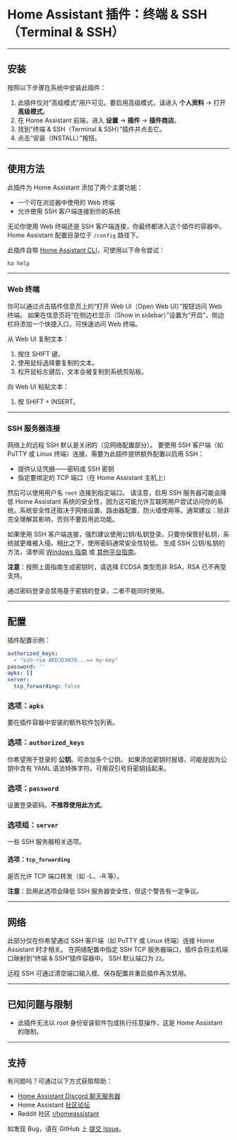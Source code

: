
# Home Assistant 插件：终端 & SSH（Terminal & SSH）

---

## 安装

按照以下步骤在系统中安装此插件：

1. 此插件仅对“高级模式”用户可见。要启用高级模式，请进入 **个人资料** -> 打开 **高级模式**。
2. 在 Home Assistant 前端，进入 **设置** -> **插件** -> **插件商店**。
3. 找到“终端 & SSH（Terminal & SSH）”插件并点击它。
4. 点击“安装（INSTALL）”按钮。

---

## 使用方法

此插件为 Home Assistant 添加了两个主要功能：

* 一个可在浏览器中使用的 Web 终端
* 允许使用 SSH 客户端连接到你的系统

无论你使用 Web 终端还是 SSH 客户端连接，你最终都进入这个插件的容器中。Home Assistant 配置目录位于 `/config` 路径下。

此插件自带 [Home Assistant CLI](https://www.home-assistant.io/common-tasks/os#home-assistant-via-the-command-line)，可使用以下命令尝试：

```bash
ha help
```

---

### Web 终端

你可以通过点击插件信息页上的“打开 Web UI（Open Web UI）”按钮访问 Web 终端。
如果在信息页将“在侧边栏显示（Show in sidebar）”设置为“开启”，侧边栏将添加一个快捷入口，可快速访问 Web 终端。

从 Web UI 复制文本：

1. 按住 SHIFT 键。
2. 使用鼠标选择要复制的文本。
3. 松开鼠标左键后，文本会被复制到系统剪贴板。

向 Web UI 粘贴文本：

1. 按 SHIFT + INSERT。

---

### SSH 服务器连接

网络上的远程 SSH 默认是关闭的（见网络配置部分）。
要使用 SSH 客户端（如 PuTTY 或 Linux 终端）连接，需要为此插件提供额外配置以启用 SSH：

* 提供认证凭据——密码或 SSH 密钥
* 指定要绑定的 TCP 端口（在 Home Assistant 主机上）

然后可以使用用户名 `root` 连接到指定端口。
请注意，启用 SSH 服务器可能会降低 Home Assistant 系统的安全性，因为这可能允许互联网用户尝试访问你的系统。系统安全性还取决于网络设置、路由器配置、防火墙使用等。通常建议：除非完全理解其影响，否则不要启用此功能。

如果使用 SSH 客户端连接，强烈建议使用公钥/私钥登录。只要你保管好私钥，系统就更难被入侵。相比之下，使用密码通常安全性较低。
生成 SSH 公钥/私钥的方法，请参阅 [Windows 指南][keygen-windows] 或 [其他平台指南][keygen]。

**注意**：按照上面指南生成密钥时，请选择 ECDSA 类型而非 RSA，RSA 已不再受支持。

通过密码登录会禁用基于密钥的登录，二者不能同时使用。

---

## 配置

插件配置示例：

```yaml
authorized_keys:
  - "ssh-rsa AKDJD3839...== my-key"
password: ''
apks: []
server:
  tcp_forwarding: false
```

### 选项：`apks`

要在插件容器中安装的额外软件包列表。

### 选项：`authorized_keys`

你希望用于登录的 **公钥**。可添加多个公钥。
如果添加密钥时报错，可能是因为公钥中含有 YAML 语法特殊字符。可用双引号将密钥括起来。

### 选项：`password`

设置登录密码。**不推荐使用此方式**。

### 选项组：`server`

一些 SSH 服务器相关选项。

#### 选项：`tcp_forwarding`

是否允许 TCP 端口转发（如 -L、-R 等）。

**注意**：启用此选项会降低 SSH 服务器安全性，但这个警告有一定争议。

---

## 网络

此部分仅在你希望通过 SSH 客户端（如 PuTTY 或 Linux 终端）连接 Home Assistant 时才相关。
在网络配置中指定 SSH TCP 服务器端口，插件会将主机端口映射到“终端 & SSH”插件容器中。
SSH 默认端口为 `22`。

远程 SSH 可通过清空端口输入框、保存配置并重启插件再次禁用。

---

## 已知问题与限制

* 此插件无法以 root 身份安装软件包或执行任意操作，这是 Home Assistant 的限制。

---

## 支持

有问题吗？可通过以下方式获取帮助：

* [Home Assistant Discord 聊天服务器][discord]
* Home Assistant [社区论坛][forum]
* Reddit 社区 [r/homeassistant][reddit]

如发现 Bug，请在 GitHub 上 [提交 Issue][issue]。

[discord]: https://discord.gg/c5DvZ4e
[forum]: https://community.home-assistant.io
[issue]: https://github.com/home-assistant/addons/issues
[keygen-windows]: https://www.digitalocean.com/community/tutorials/how-to-create-ssh-keys-with-putty-to-connect-to-a-vps
[keygen]: https://docs.github.com/en/authentication/connecting-to-github-with-ssh/generating-a-new-ssh-key-and-adding-it-to-the-ssh-agent
[reddit]: https://reddit.com/r/homeassistant


